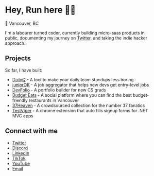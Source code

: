 # Hey, Run here 👋🏼

📍 Vancouver, BC

I'm a labourer turned coder, currently building micro-saas products in public, documenting my journey on [Twitter](https://x.com/HairunHuang), and taking the indie hacker approach.

## Projects

So far, I have built:

- [DailyQ](https://www.dailyq.xyz) - A tool to make your daily team standups less boring
- [juniorOK](https://juniorok.io) - A job aggregator that helps new devs get entry-level jobs
- [DevFolio](https://thedevfolio.xyz) - A portfolio builder for new CS grads
- [Budget Eats](https://budget-eats.ca) - A social platform where you can find the best budget-friendly restaurants in Vancouver
- [37Heaven](https://www.37heaven.xyz/) - A crowdsourced collection for the number 37 fanatics
- [TestViper](https://chromewebstore.google.com/detail/testviper/ajefimafdlaghmpmlleolglkhkdijgcn?hl=en-US&utm_source=ext_sidebar) - A chrome extension that auto fills signup forms for .NET MVC apps

## Connect with me

- [Twitter](https://x.com/HairunHuang)
- [Discord](https://discord.gg/d6jK3Sr3ng)
- [LinkedIn](https://www.linkedin.com/in/hairun-huang-886842b1/)
- [TikTok](https://www.tiktok.com/@runbuilds)
- [YouTube](https://www.youtube.com/@runbuilds/videos)
- [Email](mailto:hello@runbuilds.xyz)
